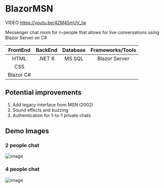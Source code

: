 # BlazorMSN

VIDEO https://youtu.be/4ZM45mUV_lw

Messenger chat room for n-people that allows for live conversations using Blazor Server on C#

| **FrontEnd** 	| **BackEnd** 	| **Database** 	| **Frameworks/Tools** 	|
|:------------:	|:-----------:	|:------------:	|:--------------------:	|
|     HTML     	|    .NET 6   	|    MS SQL    	|   Blazor Server   	|
|      CSS     	|             	|              	|                 	|
|  Blazor C#  	|             	|              	|               	|

## Potential improvements
1. Add legacy interface from MSN (2002)
2. Sound effects and buzzing
3. Authentication for 1-to-1 private chats

## Demo Images

### 2 people chat
![image](https://user-images.githubusercontent.com/87340855/233864018-0db350cd-711a-4745-b5b8-f10865c4f7ea.png)

### 4 people chat
![image](https://user-images.githubusercontent.com/87340855/233864079-96f308cf-05d2-4e48-bcf9-ad8a30edc299.png)
